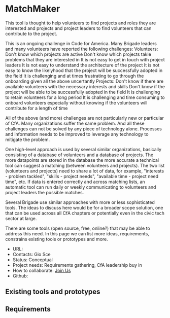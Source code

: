 # MatchMaker

This tool is thought to help volunteers to find projects and roles they are interested and projects and project leaders to find volunteers that can contribute to the project.

This is an ongoing challenge in Code for America. Many Brigade leaders and many volunteers have reported the following challenges:
Volunteers:
Don't know which projects are active
Don't know which projects takle problems that they are interested in
It is not easy to get in touch with project leaders
It is not easy to understand the architecture of the project
It is not easy to know the likelyhood that the project will be successfully adopted in the field
It is challenging and at times frustrating to go through the onboarding given all the above uncertantly
Projects:
Don't know if there are available volunteers with the necessary interests and skills
Don't know if the project will be able to be successfully adopted in the field
It is challenging to retain volunteers for a long period
It is challenging and time consuming to onboard volunteers especially without knowing if the volunteers will contribute for a length of time

All of the above (and more) challenges are not particularly new or particular of CfA. Many organizations suffer the same problem.
And all these challenges can not be solved by any piece of technology alone. Processes and information needs to be improved to leverage any technology to mitigate the problem.

One high-level approach is used by several similar organizations, basically consisting of a database of volunteers and a database of projects. The more datapoints are stored in the database the more accurate a technical tool can suggest a matching (between volunteers and projects).
The two list (volunteers and projects) need to share a lot of data, for example, "interests - problem tackled", "skills - project needs", "available time - project need time", etc.
If data is entered correctly and across matching lists, an automatic tool can run daily or weekly communicating to volunteers and project leaders the possible matches.

Several Brigade use similar approaches with more or less sophisticated tools. The ideas to discuss here would be for a broader scope solution, one that can be used across all CfA chapters or potentially even in the civic tech sector at large.

There are some tools (open source, free, online?) that may be able to address this need.
In this page we can list more ideas, requirements, constrains existing tools or prototypes and more.

- URL:
- Contacts: Gio Sce
- Status: Conceptual
- Project needs: Requirements gathering, CfA leadership buy in
- How to collaborate: [Join Us](../join-us.md#how-to-participate)
- Github:

## Existing tools and prototypes

## Requirements
